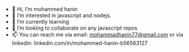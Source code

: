 - 👋 Hi, I’m mohammed hanin
- 👀 I’m interested in javascript and nodejs.
- 🌱 I’m currently learning 
- 💞️ I’m looking to collaborate on any javascript repos
- 📫 You can reach me via email: mohammadhanin77@gmail.com or via linkedin: linkedin.com/in/mohammed-hanin-b56563127

<!---
hanin77/hanin77 is a ✨ special ✨ repository because its `README.md` (this file) appears on your GitHub profile.
You can click the Preview link to take a look at your changes.
--->
